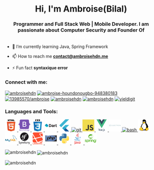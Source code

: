 <h1 align="center">Hi, I'm Ambroise(Bilal)</h1>
<h3 align="center">Programmer and Full Stack Web | Mobile Developer. I am passionate about Computer Security and Founder Of <a href="https://twitter.com/yieldigit" style="color:white" target="blank">@YielDigit</a>
</h3>

- 🔭 I’m currently learning Java, Spring Framework

- 📫 How to reach me **contact@ambroisehdn.me**

- ⚡ Fun fact **syntaxique error**

<h3 align="left">Connect with me:</h3>
<p align="left">
    <a href="https://twitter.com/ambroisehdn" target="blank"><img align="center"
            src="https://cdn.jsdelivr.net/npm/simple-icons@v3/icons/twitter.svg" alt="ambroisehdn" height="30"
            width="40" /></a>
    <a href="https://linkedin.com/in/ambroise-houndonougbo-948380183" target="blank"><img align="center"
            src="https://cdn.jsdelivr.net/npm/simple-icons@3.0.1/icons/linkedin.svg"
            alt="ambroise-houndonougbo-948380183" height="30" width="40" /></a>
    <a href="https://stackoverflow.com/users/13985570/ambroise" target="blank"><img align="center"
            src="https://cdn.jsdelivr.net/npm/simple-icons@3.0.1/icons/stackoverflow.svg" alt="13985570/ambroise"
            height="30" width="40" /></a>
    <a href="https://fb.com/ambroisehdn" target="blank"><img align="center"
            src="https://cdn.jsdelivr.net/npm/simple-icons@3.0.1/icons/facebook.svg" alt="ambroisehdn" height="30"
            width="40" /></a>
    <a href="https://instagram.com/ambroisehdn" target="blank"><img align="center"
            src="https://cdn.jsdelivr.net/npm/simple-icons@3.0.1/icons/instagram.svg" alt="ambroisehdn" height="30"
            width="40" /></a>
    <a href="https://www.youtube.com/c/informatutos" target="blank"><img align="center"
            src="https://cdn.jsdelivr.net/npm/simple-icons@3.1.0/icons/youtube.svg" alt="yieldigit" height="30"
            width="40" /></a>
</p>

<h3 align="left">Languages and Tools:</h3>
<p align="left"> 
             <a
        href="https://www.w3.org/html/" target="_blank"> <img
            src="https://raw.githubusercontent.com/devicons/devicon/master/icons/html5/html5-original-wordmark.svg"
            alt="html5" width="40" height="40" /> </a>
    <a href="https://getbootstrap.com" target="_blank"> <img
            src="https://raw.githubusercontent.com/devicons/devicon/master/icons/bootstrap/bootstrap-plain-wordmark.svg"
            alt="bootstrap" width="40" height="40" /> </a> <a href="https://www.w3schools.com/css/" target="_blank">
        <img src="https://raw.githubusercontent.com/devicons/devicon/master/icons/css3/css3-original-wordmark.svg"
            alt="css3" width="40" height="40" /> </a> 
            <a href="https://dart.dev/" target="_blank"> <img
            src="https://raw.githubusercontent.com/devicons/devicon/master/icons/dart/dart-original-wordmark.svg"
            alt="Dart" width="40" height="40" /> </a> 
             <a href="https://flutter.dev/" target="_blank"> <img
            src="https://raw.githubusercontent.com/devicons/devicon/master/icons/flutter/flutter-original.svg" alt="flutter" width="40" height="40" />
            <a href="https://git-scm.com/" target="_blank"> <img
            src="https://www.vectorlogo.zone/logos/git-scm/git-scm-icon.svg" alt="git" width="40" height="40" /> </a> <a href="https://developer.mozilla.org/en-US/docs/Web/JavaScript"
        target="_blank"> <img
            src="https://raw.githubusercontent.com/devicons/devicon/master/icons/javascript/javascript-original.svg"
            alt="javascript" width="40" height="40" /> </a>
             <a href="https://vuejs.org/" target="_blank"> <img
            src="https://raw.githubusercontent.com/devicons/devicon/master/icons/vuejs/vuejs-original-wordmark.svg"
            alt="vuejs" width="40" height="40" /> </a>
             <a href="https://www.electronjs.org/" target="_blank"> <img
            src="https://github.com/devicons/devicon/raw/master/icons/electron/electron-original-wordmark.svg"
            alt="electron" width="40" height="40" /> </a>
             <a href="https://www.gnu.org/software/bash/" target="_blank"> <img
            src="https://www.vectorlogo.zone/logos/gnu_bash/gnu_bash-icon.svg" alt="bash" width="40" height="40" /> </a>
    </a>
            <a href="https://www.linux.org/" target="_blank"> <img
            src="https://raw.githubusercontent.com/devicons/devicon/master/icons/linux/linux-original.svg" alt="linux"
            width="40" height="40" /> </a>
            <a href="https://www.mysql.com/" target="_blank"> <img
            src="https://raw.githubusercontent.com/devicons/devicon/master/icons/mysql/mysql-original-wordmark.svg"
            alt="mysql" width="40" height="40" /> </a> 
            <a href="https://symfony.com/" target="_blank"> <img
            src="https://github.com/devicons/devicon/raw/master/icons/symfony/symfony-original-wordmark.svg" alt="symfony" width="40" height="40" /> </a>
             <a href="https://laravel.com/" target="_blank"> <img
            src="https://raw.githubusercontent.com/devicons/devicon/master/icons/laravel/laravel-plain-wordmark.svg"
            alt="laravel" width="40" height="40" /> </a> 
    <a href="https://www.php.net" target="_blank"> <img
            src="https://raw.githubusercontent.com/devicons/devicon/master/icons/php/php-original.svg" alt="php"
            width="40" height="40" /> </a> <a href="https://www.python.org" target="_blank"> <img
            src="https://raw.githubusercontent.com/devicons/devicon/master/icons/python/python-original.svg"
            alt="python" width="40" height="40" /> </a>
             <a href="https://www.java.com/" target="_blank"> <img
            src="https://github.com/devicons/devicon/raw/master/icons/java/java-original-wordmark.svg" alt="java" width="40"
            height="40" /> </a> 
             <a href="https://spring.io/" target="_blank"> <img
            src="https://raw.githubusercontent.com/devicons/devicon/master/icons/spring/spring-original-wordmark.svg"
            alt="spring" width="40" height="40" /> </a>
            </p>

<p><img align="left"
        src="https://github-readme-stats.vercel.app/api/top-langs?username=ambroisehdn&show_icons=true&locale=en&layout=compact"
        alt="ambroisehdn" /></p>

<p>&nbsp;<img align="center"
        src="https://github-readme-stats.vercel.app/api?username=ambroisehdn&show_icons=true&locale=en"
        alt="ambroisehdn" /></p>

<p><img align="center" src="https://github-readme-streak-stats.herokuapp.com/?user=ambroisehdn&" alt="ambroisehdn" />
</p>